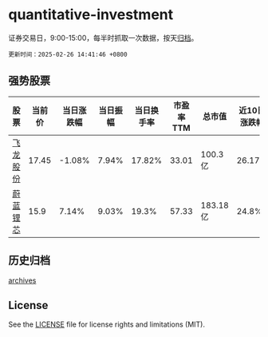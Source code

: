 # quantitative-investment

证券交易日，9:00-15:00，每半时抓取一次数据，按天[归档](archives)。

`更新时间：2025-02-26 14:41:46 +0800`

## 强势股票

|股票|当前价|当日涨跌幅|当日振幅|当日换手率|市盈率TTM|总市值|近10日涨跌幅|
|----|----|----|----|----|----|----|----|
|[飞龙股份](https://xueqiu.com/S/SZ002536)|17.45|-1.08%|7.94%|17.82%|33.01|100.3亿|26.17%|
|[蔚蓝锂芯](https://xueqiu.com/S/SZ002245)|15.9|7.14%|9.03%|19.3%|57.33|183.18亿|24.8%|

## 历史归档

[archives](archives)

## License

See the [LICENSE](LICENSE) file for license rights and limitations (MIT).